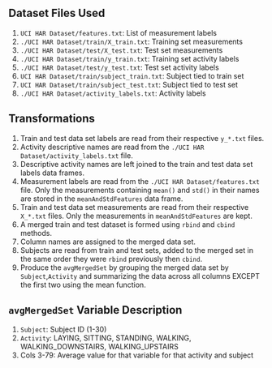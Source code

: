 ## Dataset Files Used
1. `UCI HAR Dataset/features.txt`: List of measurement labels
2. `./UCI HAR Dataset/train/X_train.txt`: Training set measurements
3. `./UCI HAR Dataset/test/X_test.txt`: Test set measurements
4. `./UCI HAR Dataset/train/y_train.txt`: Training set activity labels
5. `./UCI HAR Dataset/test/y_test.txt`: Test set activity labels
6. `UCI HAR Dataset/train/subject_train.txt`: Subject tied to train set
7. `UCI HAR Dataset/train/subject_test.txt`: Subject tied to test set
8. `./UCI HAR Dataset/activity_labels.txt`: Activity labels

## Transformations
1. Train and test data set labels are read from their respective `y_*.txt` files.
2. Activity descriptive names are read from the `./UCI HAR Dataset/activity_labels.txt` file.
3. Descriptive activity names are left joined to the train and test data set labels data frames.
4. Measurement labels are read from the `./UCI HAR Dataset/features.txt` file. Only the measurements containing `mean()` and `std()` in their names are stored in the `meanAndStdFeatures` data frame.
5. Train and test data set measurements are read from their respective `X_*.txt` files. Only the measurements in `meanAndStdFeatures` are kept.
6. A merged train and test dataset is formed using `rbind` and `cbind` methods.
7. Column names are assigned to the merged data set.
8. Subjects are read from train and test sets, added to the merged set in the same order they were `rbind` previously then `cbind`.
9. Produce the `avgMergedSet` by grouping the merged data set by `Subject`,`Activity` and summarizing the data across all columns EXCEPT the first two using the mean function.

## `avgMergedSet` Variable Description
1. `Subject`: Subject ID (1-30)
2. `Activity`: LAYING, SITTING, STANDING, WALKING, WALKING_DOWNSTAIRS, WALKING_UPSTAIRS
3. Cols 3-79: Average value for that variable for that activity and subject